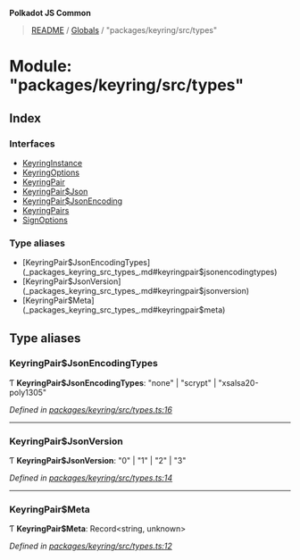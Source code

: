 **Polkadot JS Common**

> [README](../README.md) / [Globals](../globals.md) / "packages/keyring/src/types"

# Module: "packages/keyring/src/types"

## Index

### Interfaces

* [KeyringInstance](../interfaces/_packages_keyring_src_types_.keyringinstance.md)
* [KeyringOptions](../interfaces/_packages_keyring_src_types_.keyringoptions.md)
* [KeyringPair](../interfaces/_packages_keyring_src_types_.keyringpair.md)
* [KeyringPair$Json](../interfaces/_packages_keyring_src_types_.keyringpair_json.md)
* [KeyringPair$JsonEncoding](../interfaces/_packages_keyring_src_types_.keyringpair_jsonencoding.md)
* [KeyringPairs](../interfaces/_packages_keyring_src_types_.keyringpairs.md)
* [SignOptions](../interfaces/_packages_keyring_src_types_.signoptions.md)

### Type aliases

* [KeyringPair$JsonEncodingTypes](_packages_keyring_src_types_.md#keyringpair$jsonencodingtypes)
* [KeyringPair$JsonVersion](_packages_keyring_src_types_.md#keyringpair$jsonversion)
* [KeyringPair$Meta](_packages_keyring_src_types_.md#keyringpair$meta)

## Type aliases

### KeyringPair$JsonEncodingTypes

Ƭ  **KeyringPair$JsonEncodingTypes**: \"none\" \| \"scrypt\" \| \"xsalsa20-poly1305\"

*Defined in [packages/keyring/src/types.ts:16](https://github.com/polkadot-js/common/blob/975103fd/packages/keyring/src/types.ts#L16)*

___

### KeyringPair$JsonVersion

Ƭ  **KeyringPair$JsonVersion**: \"0\" \| \"1\" \| \"2\" \| \"3\"

*Defined in [packages/keyring/src/types.ts:14](https://github.com/polkadot-js/common/blob/975103fd/packages/keyring/src/types.ts#L14)*

___

### KeyringPair$Meta

Ƭ  **KeyringPair$Meta**: Record\<string, unknown>

*Defined in [packages/keyring/src/types.ts:12](https://github.com/polkadot-js/common/blob/975103fd/packages/keyring/src/types.ts#L12)*
